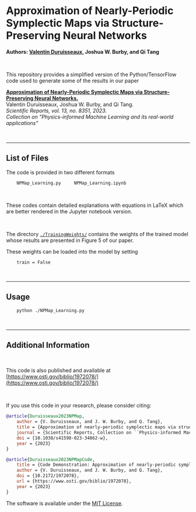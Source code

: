 # Approximation of Nearly-Periodic Symplectic Maps via Structure-Preserving Neural Networks

**Authors: [Valentin Duruisseaux](https://sites.google.com/view/valduruisseaux), Joshua W. Burby, and Qi Tang**


<br />

This repository provides a simplified version of the Python/TensorFlow code used to generate some of the results in our paper



   [**Approximation of Nearly-Periodic Symplectic Maps via Structure-Preserving Neural Networks.**](https://doi.org/10.1038/s41598-023-34862-w)
<br />
   Valentin Duruisseaux, Joshua W. Burby, and Qi Tang.
   <br />
   *Scientific Reports, vol. 13, no. 8351, 2023.
<br />
   Collection on "Physics-informed Machine Learning and its real-world applications"*




<br />


<hr>

## List of Files


The code is provided in two different formats

```
    NPMap_Learning.py     NPMap_Learning.ipynb
```

<br />

These codes contain detailed explanations with equations in LaTeX which are better rendered in the Jupyter notebook version.

<br />

The directory  [`./TrainingWeights/`](TrainingWeights)  contains the weights of the trained model whose results are presented in Figure 5 of our paper.

These weights can be loaded into the model by setting
```
    train = False
```



<br />


<hr>

## Usage

```
    python ./NPMap_Learning.py
```



<br />
<hr>








## Additional Information

<br />

This code is also published and available at  [https://www.osti.gov/biblio/1972078/](https://www.osti.gov/biblio/1972078/)

<br />

If you use this code in your research, please consider citing:


```bibTeX
@article{Duruisseaux2023NPMap,
	author = {V. Duruisseaux, and J. W. Burby, and Q. Tang},
	title = {Approximation of nearly-periodic symplectic maps via structure-preserving neural networks},
	journal = {Scientific Reports, Collection on ``Physics-informed Machine Learning and its real-world applications"},
   	doi = {10.1038/s41598-023-34862-w},
	year = {2023}
}
```
```bibTeX
@article{Duruisseaux2023NPMapCode,
	title = {Code Demonstration: Approximation of nearly-periodic symplectic maps via structure-preserving neural networks},
	author = {V. Duruisseaux, and J. W. Burby, and Q. Tang},
	doi = {10.2172/1972078},
	url = {https://www.osti.gov/biblio/1972078}, 
	year = {2023}
}
```





The software is available under the [MIT License](https://github.com/vduruiss/SymplecticGyroceptron/blob/main/LICENSE).
